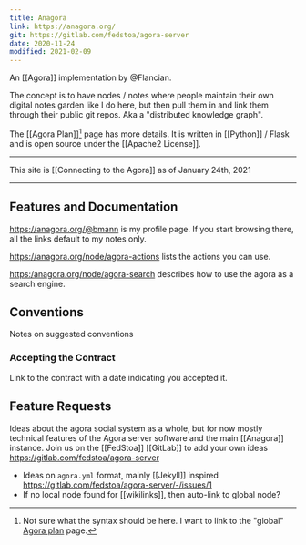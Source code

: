 ```yaml
---
title: Anagora
link: https://anagora.org/
git: https://gitlab.com/fedstoa/agora-server
date: 2020-11-24
modified: 2021-02-09
---
```


An [[Agora]] implementation by @Flancian.

The concept is to have nodes / notes where people maintain their own digital notes garden like I do here, but then pull them in and link them through their public git repos. Aka a "distributed knowledge graph".

The [[Agora Plan]][^agoraplan] page has more details. It is written in [[Python]] / Flask and is open source under the [[Apache2 License]].

[^agoraplan]: Not sure what the syntax should be here. I want to link to the "global" [Agora plan](https://anagora.org/node/agora-plan) page.

---

This site is [[Connecting to the Agora]] as of January 24th, 2021

---

## Features and Documentation

<https://anagora.org/@bmann> is my profile page. If you start browsing there, all the links default to my notes only.

<https://anagora.org/node/agora-actions> lists the actions you can use.

<https:/anagora.org/node/agora-search> describes how to use the agora as a search engine.

## Conventions

Notes on suggested conventions
### Accepting the Contract

Link to the contract with a date indicating you accepted it.

## Feature Requests

Ideas about the agora social system as a whole, but for now mostly technical features of the Agora server software and the main [[Anagora]] instance. Join us on the [[FedStoa]] [[GitLab]] to add your own ideas <https://gitlab.com/fedstoa/agora-server>

* Ideas on `agora.yml` format, mainly [[Jekyll]] inspired <https://gitlab.com/fedstoa/agora-server/-/issues/1>
* If no local node found for [[wikilinks]], then auto-link to global node?